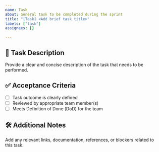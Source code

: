 ```yaml
---
name: Task
about: General task to be completed during the sprint
title: "[Task] <Add brief task title>"
labels: ["task"]
assignees: []

---
```


## 📝 Task Description

Provide a clear and concise description of the task that needs to be performed.

## ✅ Acceptance Criteria

- [ ] Task outcome is clearly defined
- [ ] Reviewed by appropriate team member(s)
- [ ] Meets Definition of Done (DoD) for the team

## 🛠 Additional Notes

Add any relevant links, documentation, references, or blockers related to this task.